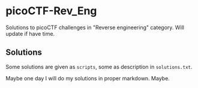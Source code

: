 # picoCTF-Rev_Eng

Solutions to picoCTF challenges in "Reverse engineering" category. Will update if have time.

## Solutions

Some solutions are given as ``scripts``, some as description in ``solutions.txt``. 

Maybe one day I will do my solutions in proper markdown. Maybe.
